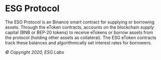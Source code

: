ESG Protocol
=================

The ESG Protocol is an Binance smart contract for supplying or borrowing assets. Through the eToken contracts, accounts on the blockchain *supply* capital (BNB or BEP-20 tokens) to receive eTokens or *borrow* assets from the protocol (holding other assets as collateral). The ESG eToken contracts track these balances and algorithmically set interest rates for borrowers.


_© Copyright 2020, ESG Labs_
